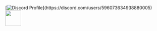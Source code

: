 [![Discord Profile](https://lanyard-profile-readme.vercel.app/api/596073634938880005?theme=dark&bg=1a1c1f&animated=false&hideDiscrim=true&borderRadius=30px&idleMessage=Probably%20doing%20something%20else...)](https://discord.com/users/596073634938880005)
[<img src="https://cdn.icon-icons.com/icons2/3046/PNG/512/web_website_browser_page_wireframe_icon_189335.png" width="50">](https://test.com)
